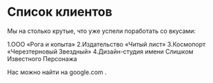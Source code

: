 # Список клиентов

Мы на столько крутые, что уже успели поработать со вкусами:

  1.ООО «Рога и копыта»
  2.Издательство «Читый лист»
  3.Космопорт «Черезтерновый Звездный»
  4.Дизайн-студия имени Слишком Известного Персонажа

Нас можно найти на google.com .